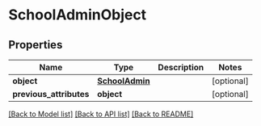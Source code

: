 # SchoolAdminObject

## Properties
Name | Type | Description | Notes
------------ | ------------- | ------------- | -------------
**object** | [**SchoolAdmin**](SchoolAdmin.md) |  | [optional] 
**previous_attributes** | **object** |  | [optional] 

[[Back to Model list]](README.md#documentation-for-models) [[Back to API list]](README.md#documentation-for-api-endpoints) [[Back to README]](README.md)


